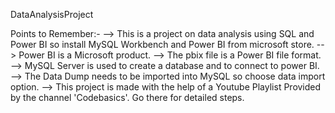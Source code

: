 DataAnalysisProject

Points to Remember:-
--> This is a project on data analysis using SQL and Power BI so install MySQL Workbench and Power BI from microsoft store.
--> Power BI is a Microsoft product.
--> The pbix file is a Power BI file format.
--> MySQL Server is used to create a database and to connect to power BI.
--> The Data Dump needs to be imported into MySQL so choose data import option.
--> This project is made with the help of a Youtube Playlist Provided by the channel 'Codebasics'. Go there for detailed steps.
